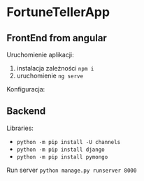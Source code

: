 # FortuneTellerApp

## FrontEnd from angular

Uruchomienie aplikacji:
1. instalacja zależności ```npm i```
2. uruchomienie ```ng serve```

Konfiguracja:

## Backend

Libraries:
- ```python -m pip install -U channels```
- ```python -m pip install django```
- ```python -m pip install pymongo```

Run server
```python manage.py runserver 8000```